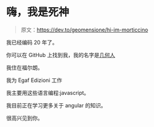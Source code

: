 # 嗨，我是死神

> 原文：<https://dev.to/geomensione/hi-im-morticcino>

我已经编码 20 年了。

你可以在 GitHub 上找到我，我的名字是[几何人](https://github.com/geomensione)

我住在福尔朗。

我为 Egaf Edizioni 工作

我主要用这些语言编程:javascript。

我目前正在学习更多关于 angular 的知识。

很高兴见到你。